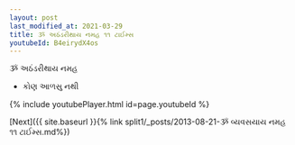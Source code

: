 ```yaml
---
layout: post
last_modified_at: 2021-03-29
title: ૐ અઠંડરીથાય નમહ ૧૧ ટાઈમ્સ
youtubeId: B4eirydX4os
---
```

 
 
 ૐ અઠંડરીથાય નમહ  
 
 -  કોણ આળસુ નથી 
 
  
 
  
 
 
 
 
 
 


{% include youtubePlayer.html id=page.youtubeId %}
 
[Next]({{ site.baseurl }}{% link  split1/_posts/2013-08-21-ૐ વ્યવસયાય નમહ ૧૧ ટાઈમ્સ.md%})
 

